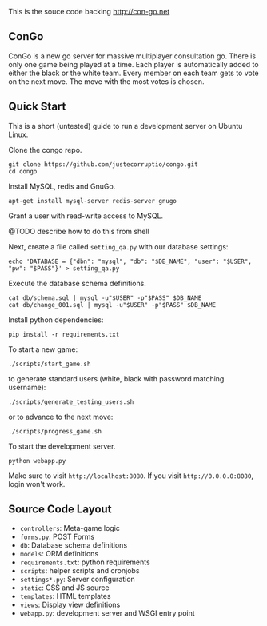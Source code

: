 This is the souce code backing http://con-go.net

ConGo
-----
ConGo is a new go server for massive multiplayer consultation go. There is only one game being played at a time. Each player is automatically added to either the black or the white team. Every member on each team gets to vote on the next move. The move with the most votes is chosen.

Quick Start
-----------
This is a short (untested) guide to run a development server on Ubuntu Linux.

Clone the congo repo.

    git clone https://github.com/justecorruptio/congo.git
    cd congo

Install MySQL, redis and GnuGo.

    apt-get install mysql-server redis-server gnugo

Grant a user with read-write access to MySQL.

@TODO describe how to do this from shell

Next, create a file called `setting_qa.py` with our database settings:

    echo 'DATABASE = {"dbn": "mysql", "db": "$DB_NAME", "user": "$USER", "pw": "$PASS"}' > setting_qa.py

Execute the database schema definitions.

    cat db/schema.sql | mysql -u"$USER" -p"$PASS" $DB_NAME
    cat db/change_001.sql | mysql -u"$USER" -p"$PASS" $DB_NAME

Install python dependencies:

    pip install -r requirements.txt

To start a new game:

    ./scripts/start_game.sh

to generate standard users (white, black with password matching username):

    ./scripts/generate_testing_users.sh

or to advance to the next move:

    ./scripts/progress_game.sh

To start the development server.

    python webapp.py

Make sure to visit `http://localhost:8080`. If you visit `http://0.0.0.0:8080`, login won't work.

Source Code Layout
------------------

- `controllers`: Meta-game logic
- `forms.py`: POST Forms
- `db`: Database schema definitions
- `models`: ORM definitions
- `requirements.txt`: python requirements
- `scripts`: helper scripts and cronjobs
- `settings*.py`: Server configuration
- `static`: CSS and JS source
- `templates`: HTML templates
- `views`: Display view definitions
- `webapp.py`: development server and WSGI entry point

